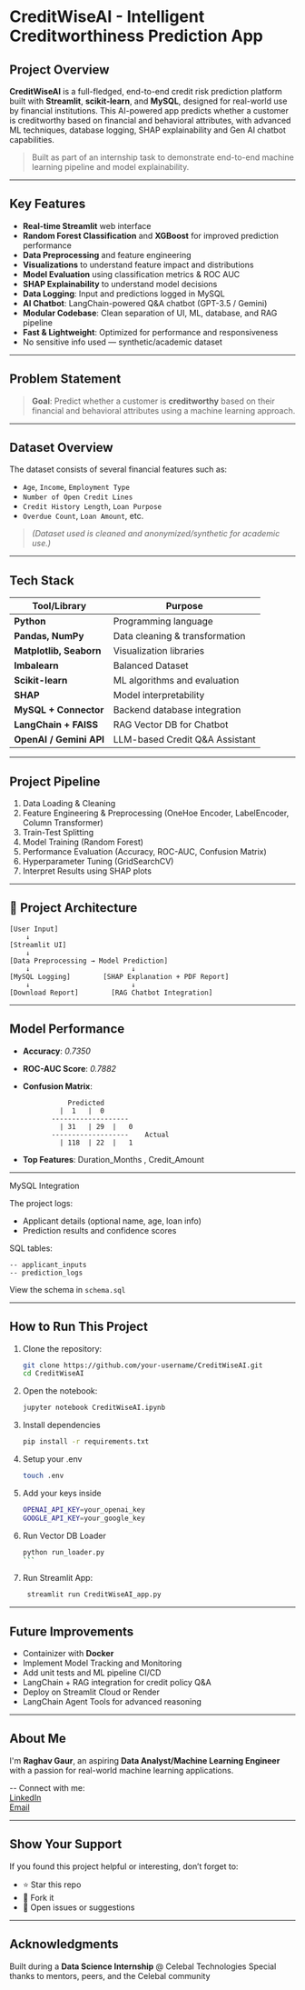# CreditWiseAI - Intelligent Creditworthiness Prediction App

##  Project Overview

**CreditWiseAI** is a full-fledged, end-to-end credit risk prediction platform built with **Streamlit**, **scikit-learn**, and **MySQL**, designed for real-world use by financial institutions. This AI-powered app predicts whether a customer is creditworthy based on financial and behavioral attributes, with advanced ML techniques, database logging, SHAP explainability and Gen AI chatbot capabilities.


> Built as part of an internship task to demonstrate end-to-end machine learning pipeline and model explainability.

---

##  Key Features

-  **Real-time Streamlit** web interface 
-  **Random Forest Classification** and **XGBoost** for improved prediction performance
-  **Data Preprocessing** and feature engineering
-  **Visualizations** to understand feature impact and distributions
-  **Model Evaluation** using classification metrics & ROC AUC
-  **SHAP Explainability** to understand model decisions
-  **Data Logging**: Input and predictions logged in MySQL
-  **AI Chatbot**: LangChain-powered Q&A chatbot (GPT-3.5 / Gemini)
-  **Modular Codebase**: Clean separation of UI, ML, database, and RAG pipeline
-  **Fast & Lightweight**: Optimized for performance and responsiveness
-  No sensitive info used — synthetic/academic dataset

---

##  Problem Statement

> **Goal**: Predict whether a customer is **creditworthy** based on their financial and behavioral attributes using a machine learning approach.

---

##  Dataset Overview

The dataset consists of several financial features such as:

- `Age`, `Income`, `Employment Type`
- `Number of Open Credit Lines`
- `Credit History Length`, `Loan Purpose`
- `Overdue Count`, `Loan Amount`, etc.

> *(Dataset used is cleaned and anonymized/synthetic for academic use.)*

---

##  Tech Stack

| Tool/Library     | Purpose                            |
|------------------|------------------------------------|
| **Python**       | Programming language               |
| **Pandas, NumPy**| Data cleaning & transformation     |
| **Matplotlib, Seaborn** | Visualization libraries     |
| **Imbalearn**    | Balanced Dataset                   |
| **Scikit-learn** | ML algorithms and evaluation       |
| **SHAP**         | Model interpretability             |
| **MySQL + Connector** | Backend database integration  |
| **LangChain + FAISS** | RAG Vector DB for Chatbot     |
| **OpenAI / Gemini API** | LLM-based Credit Q&A Assistant|


---

##  Project Pipeline

1.  Data Loading & Cleaning  
2.  Feature Engineering & Preprocessing  (OneHoe Encoder, LabelEncoder, Column Transformer)
3.  Train-Test Splitting  
4.  Model Training (Random Forest)  
5.  Performance Evaluation (Accuracy, ROC-AUC, Confusion Matrix)
6.  Hyperparameter Tuning (GridSearchCV)
7.  Interpret Results using SHAP plots  

---

## 🔗 Project Architecture

```text
[User Input] 
    ↓
[Streamlit UI]
    ↓
[Data Preprocessing → Model Prediction]
    ↓                         ↓
[MySQL Logging]        [SHAP Explanation + PDF Report]
    ↓                         ↓
[Download Report]        [RAG Chatbot Integration]

```
---

##  Model Performance

- **Accuracy**: *0.7350*
- **ROC-AUC Score**: *0.7882*
- **Confusion Matrix**:
  
                 Predicted
               |  1   |  0
             -------------------
               | 31   | 29  |   0
             -------------------    Actual
               | 118  | 22  |   1

- **Top Features**: Duration_Months , Credit_Amount

---

MySQL Integration

The project logs:
- Applicant details (optional name, age, loan info)
- Prediction results and confidence scores

SQL tables:
```
-- applicant_inputs
-- prediction_logs
```
View the schema in `schema.sql`

---

##  How to Run This Project

1. Clone the repository:
    ```bash
    git clone https://github.com/your-username/CreditWiseAI.git
    cd CreditWiseAI
    ```
2. Open the notebook:
    ```bash
    jupyter notebook CreditWiseAI.ipynb
    ```
3. Install dependencies
   ```bash
   pip install -r requirements.txt
   ```
4. Setup your .env
   ```bash
   touch .env
   ```
5. Add your keys inside
   ```bash
   OPENAI_API_KEY=your_openai_key
   GOOGLE_API_KEY=your_google_key
   ```
6. Run Vector DB Loader
   ``````bash
   python run_loader.py
   ```
7. Run Streamlit App:
   ```bash
    streamlit run CreditWiseAI_app.py
    ```

---

##  Future Improvements

-  Containizer with **Docker**
-  Implement Model Tracking and Monitoring 
-  Add unit tests and ML pipeline CI/CD
-  LangChain + RAG integration for credit policy Q&A
-  Deploy on Streamlit Cloud or Render
-  LangChain Agent Tools for advanced reasoning

---

##  About Me

I'm **Raghav Gaur**, an aspiring **Data Analyst/Machine Learning Engineer** with a passion for real-world machine learning applications.

-- Connect with me:  
[LinkedIn](https://linkedin.com/in/raghav--gaur)  
[Email](rgour6350@gmail.com)  

---

##  Show Your Support

If you found this project helpful or interesting, don’t forget to:

- ⭐ Star this repo  
- 🔄 Fork it  
- 🐛 Open issues or suggestions

---

## Acknowledgments

Built during a **Data Science Internship** @ Celebal Technologies
Special thanks to mentors, peers, and the Celebal community
